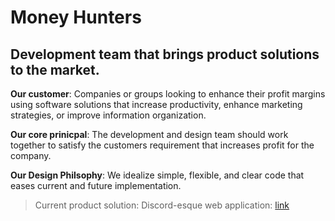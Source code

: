 # Money Hunters
## Development team that brings product solutions to the market. 

**Our customer**: Companies or groups looking to enhance their profit margins using software solutions that increase productivity, enhance marketing strategies, or improve information organization.

**Our core prinicpal**: The development and design team should work together to satisfy the customers requirement that increases profit for the company. 

**Our Design Philsophy**: We idealize simple, flexible, and clear code that eases current and future implementation. 

>Current product solution: Discord-esque web application: [link](https://github.com/thegoldenmule/csci-5030/blob/main/notes/briefs/discord.md)
